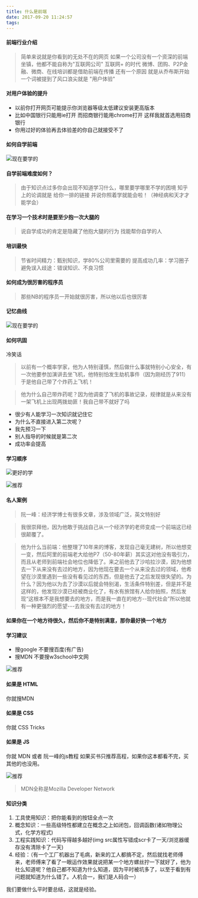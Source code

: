 ```yaml
---
title: 什么是前端
date: 2017-09-20 11:24:57
tags:
---
```


#### 前端行业介绍
> 简单来说就是你看到的无处不在的网页
> 如果一个公司没有一个资深的前端坐镇，他都不能自称为"互联网公司"
> 互联网+ 的时代 微博、团购、P2P金融、微商、在线培训都是借助前端在传播
> 还有一个原因 就是从乔布斯开始一个词被提到了风口浪尖就是 "用户体验"
#### 对用户体验的提升 
- 以前你打开网页可能提示你浏览器等级太低建议安装更高版本
- 比如中国银行只能用ie打开 而招商银行能用chrome打开 这样我就首选用招商银行
- 你用过好的体验再去体验差的你自己就接受不了

#### 如何自学前端
![现在要学的](https://sltrust.github.io/note/img/note001_1.png)

#### 自学前端难度如何？
> 由于知识点过多你会出现不知道学习什么，哪里要学哪里不学的困境
> 知乎上的论调就是  给你一排的链接 并说你照着学就能会啦！（神经病和天才才能学会）
#### 在学习一个技术时是要至少抱一次大腿的
> 说自学成功的肯定是隐藏了他抱大腿的行为
> 找能帮你自学的人
#### 培训最快
> 节省时间精力：甄别知识，学80%公司里需要的
> 提高成功几率：学习圈子
> 避免误入歧途：错误知识、不良习惯

#### 如何成为很厉害的程序员
> 那些NB的程序员一开始就很厉害，所以他以后也很厉害

#### 记忆曲线

![现在要学的](https://sltrust.github.io/note/img/note001_2.png)

#### 如何巩固

冷笑话

> 以前有一个概率学家，他为人特别谨慎，然后做什么事就特别小心安全，有一次他要参加演讲去坐飞机，他特别怕发生劫机事件（因为刚经历了911）于是他自己带了个炸药上飞机！

>他为什么自己带炸药呢？因为他调查了飞机的事故记录，规律就是从来没有一架飞机上出现两拨劫匪！我自己带不就好了吗

- 很少有人能学习一次知识就记住它
- 为什么不直接进入第二次呢？
- 我先预习一下
- 别人指导的时候就是第二次
- 成功率会提高

#### 学习顺序

![更好的学](https://sltrust.github.io/note/img/note001_3.png)

![推荐](https://sltrust.github.io/note/img/note001_4.png)

#### 名人案例

> 阮一峰：经济学博士有很多文章，涉及领域广泛，英文特别好

> 我很崇拜他，因为他敢于挑战自己从一个经济学的老师变成一个前端这已经很颠覆了。

> 他为什么当前端：他整理了10年来的博客，发现自己毫无建树，所以他想变一变，然后阿里的前端老大给他P7（50-80年薪）其实这对他没有吸引力，而且从老师到前端社会地位也降低了。来之前他去了沙哈拉沙漠，因为他想去一下从来没有去过的地方，因为他现在要去一个从来没去过的领域，他希望在沙漠里遇到一些没有看见过的东西，但是他去了之后发现很失望的。为什么？因为他以为去了沙漠以后就会特别渴，生活条件特别差，但是并不是这样的，他发现沙漠已经被商业化了，有水有旅馆有人给你拍照，然后发现“这根本不是我想要去的地方，而是我一直在的地方--现代社会”所以他就有一种更强烈的愿望---去我没有去过的地方！

#### 如果你在一个地方待很久，然后你不是特别满意，那你最好换一个地方

#### 学习建议

- 搜google 不要搜百度(有广告)
- 搜MDN 不要搜w3school中文网


![推荐](https://sltrust.github.io/note/img/note001_5.png)

#### 如果是 HTML

你就搜MDN

#### 如果是 CSS

你就 CSS Tricks

#### 如果是 JS

你就 MDN 或者 阮一峰的js教程 如果买书只推荐高程，如果你这本都看不完，买其他的也没用。

![推荐](https://sltrust.github.io/note/img/note001_6.png)



> MDN全称是Mozilla Developer Network

#### 知识分类

1. 工具使用知识：把你能看到的按钮全点一次
2. 概念知识：一些高级特性都建立在概念之上如闭包，回调函数(诸如物理公式，化学方程式)
3. 工程实践知识：代码写得越多越好(img src属性写错成scr卡了一天/浏览器缓存没有清除卡了一天)
4. 经验：（有一个工厂机器出了毛病，新来的工人都搞不定，然后就找老师傅来，老师傅来了看了一眼运作效果就说把某一个地方螺丝拧一下就好了，他为社么知道呢？他自己都不知道为什么知道，因为平时被坑多了，以至于看到有问题就知道为什么错了。人机合一，我们是人码合一）

我们要做什么平时要总结，这就是经验。
